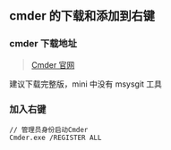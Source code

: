 ## cmder 的下载和添加到右键

### cmder 下载地址

> [Cmder 官网](https://cmder.net/)

建议下载完整版，mini 中没有 msysgit 工具

### 加入右键

    // 管理员身份启动Cmder
    Cmder.exe /REGISTER ALL
